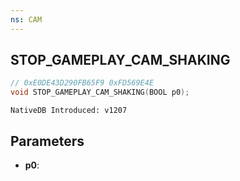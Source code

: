 ```yaml
---
ns: CAM
---
```

## STOP_GAMEPLAY_CAM_SHAKING

```c
// 0xE0DE43D290FB65F9 0xFD569E4E
void STOP_GAMEPLAY_CAM_SHAKING(BOOL p0);
```

```
NativeDB Introduced: v1207
```

## Parameters
* **p0**:
